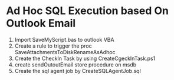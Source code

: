 # Ad Hoc SQL Execution based On Outlook Email
1. Import SaveMyScript.bas to outlook VBA
2. Create a rule to trigger the proc SaveAttachmentsToDiskRenameAsAdhoc
3. Create the CheckIn Task by using CreateCgeckInTask.ps1
4. create sendOutoutEmail store procedure on msdb
5. Create the sql agent job by CreateSQLAgentJob.sql